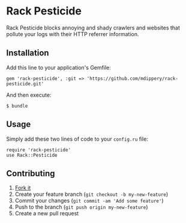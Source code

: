 # Rack Pesticide

Rack Pesticide blocks annoying and shady crawlers and websites that pollute
your logs with their HTTP referrer information.

## Installation

Add this line to your application's Gemfile:

    gem 'rack-pesticide', :git => 'https://github.com/mdippery/rack-pesticide.git'

And then execute:

    $ bundle

## Usage

Simply add these two lines of code to your `config.ru` file:

    require 'rack-pesticide'
    use Rack::Pesticide

## Contributing

1. [Fork it](http://github.com/mdippery/rack-pesticide/fork)
2. Create your feature branch (`git checkout -b my-new-feature`)
3. Commit your changes (`git commit -am 'Add some feature'`)
4. Push to the branch (`git push origin my-new-feature`)
5. Create a new pull request
